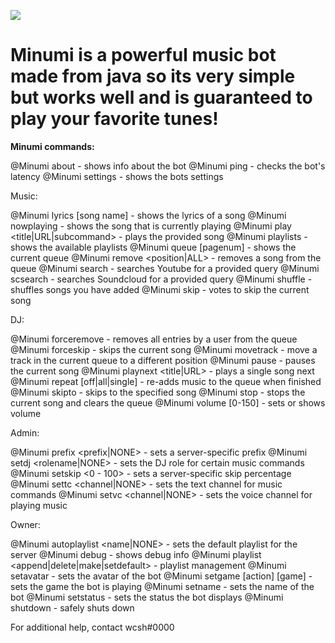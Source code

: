   [![](https://dcbadge.vercel.app/api/server/prz55BC84k)](https://discord.gg/prz55BC84k)

# Minumi is a powerful music bot made from java so its very simple but works well and is guaranteed to play your favorite tunes!

**Minumi commands:**

@Minumi about - shows info about the bot
@Minumi ping - checks the bot's latency
@Minumi settings - shows the bots settings

  Music:

@Minumi lyrics [song name] - shows the lyrics of a song
@Minumi nowplaying - shows the song that is currently playing
@Minumi play <title|URL|subcommand> - plays the provided song
@Minumi playlists - shows the available playlists
@Minumi queue [pagenum] - shows the current queue
@Minumi remove <position|ALL> - removes a song from the queue
@Minumi search <query> - searches Youtube for a provided query
@Minumi scsearch <query> - searches Soundcloud for a provided query
@Minumi shuffle - shuffles songs you have added
@Minumi skip - votes to skip the current song

  DJ:

@Minumi forceremove <user> - removes all entries by a user from the queue
@Minumi forceskip - skips the current song
@Minumi movetrack <from> <to> - move a track in the current queue to a different position
@Minumi pause - pauses the current song
@Minumi playnext <title|URL> - plays a single song next
@Minumi repeat [off|all|single] - re-adds music to the queue when finished
@Minumi skipto <position> - skips to the specified song
@Minumi stop - stops the current song and clears the queue
@Minumi volume [0-150] - sets or shows volume

  Admin:

@Minumi prefix <prefix|NONE> - sets a server-specific prefix
@Minumi setdj <rolename|NONE> - sets the DJ role for certain music commands
@Minumi setskip <0 - 100> - sets a server-specific skip percentage
@Minumi settc <channel|NONE> - sets the text channel for music commands
@Minumi setvc <channel|NONE> - sets the voice channel for playing music

  Owner:

@Minumi autoplaylist <name|NONE> - sets the default playlist for the server
@Minumi debug - shows debug info
@Minumi playlist <append|delete|make|setdefault> - playlist management
@Minumi setavatar <url> - sets the avatar of the bot
@Minumi setgame [action] [game] - sets the game the bot is playing
@Minumi setname <name> - sets the name of the bot
@Minumi setstatus <status> - sets the status the bot displays
@Minumi shutdown - safely shuts down

For additional help, contact wcsh#0000

